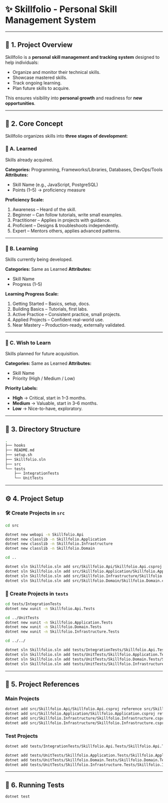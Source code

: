 # ✨ Skillfolio - Personal Skill Management System

---

## 📖 1. Project Overview

Skillfolio is a **personal skill management and tracking system** designed to help individuals:

* Organize and monitor their technical skills.
* Showcase mastered skills.
* Track ongoing learning.
* Plan future skills to acquire.

This ensures visibility into **personal growth** and readiness for **new opportunities**.

---

## 🎯 2. Core Concept

Skillfolio organizes skills into **three stages of development**:

### 🔹 A. Learned

Skills already acquired.

**Categories:** Programming, Frameworks/Libraries, Databases, DevOps/Tools
**Attributes:**

* Skill Name (e.g., JavaScript, PostgreSQL)
* Points (1–5) → proficiency measure

**Proficiency Scale:**

1. Awareness – Heard of the skill.
2. Beginner – Can follow tutorials, write small examples.
3. Practitioner – Applies in projects with guidance.
4. Proficient – Designs & troubleshoots independently.
5. Expert – Mentors others, applies advanced patterns.

---

### 🔹 B. Learning

Skills currently being developed.

**Categories:** Same as Learned
**Attributes:**

* Skill Name
* Progress (1–5)

**Learning Progress Scale:**

1. Getting Started – Basics, setup, docs.
2. Building Basics – Tutorials, first labs.
3. Active Practice – Consistent practice, small projects.
4. Applied Projects – Confident real-world use.
5. Near Mastery – Production-ready, externally validated.

---

### 🔹 C. Wish to Learn

Skills planned for future acquisition.

**Categories:** Same as Learned
**Attributes:**

* Skill Name
* Priority (High / Medium / Low)

**Priority Labels:**

* **High** → Critical, start in 1–3 months.
* **Medium** → Valuable, start in 3–6 months.
* **Low** → Nice-to-have, exploratory.

---

## 📂 3. Directory Structure

```bash
.
├── hooks
├── README.md
├── setup.sh
├── Skillfolio.sln
├── src
└── tests
    ├── IntegrationTests
    └── UnitTests
```

---

## ⚙️ 4. Project Setup

### 🛠️ Create Projects in `src`

```bash
cd src

dotnet new webapi -n Skillfolio.Api
dotnet new classlib -n Skillfolio.Application
dotnet new classlib -n Skillfolio.Infrastructure
dotnet new classlib -n Skillfolio.Domain

cd ..

dotnet sln Skillfolio.sln add src/Skillfolio.Api/Skillfolio.Api.csproj
dotnet sln Skillfolio.sln add src/Skillfolio.Application/Skillfolio.Application.csproj
dotnet sln Skillfolio.sln add src/Skillfolio.Infrastructure/Skillfolio.Infrastructure.csproj
dotnet sln Skillfolio.sln add src/Skillfolio.Domain/Skillfolio.Domain.csproj
```

### 🧪 Create Projects in `tests`

```bash
cd tests/IntegrationTests
dotnet new xunit -n Skillfolio.Api.Tests

cd ../UnitTests
dotnet new xunit -n Skillfolio.Application.Tests
dotnet new xunit -n Skillfolio.Domain.Tests
dotnet new xunit -n Skillfolio.Infrastructure.Tests

cd ../../

dotnet sln Skillfolio.sln add tests/IntegrationTests/Skillfolio.Api.Tests/Skillfolio.Api.Tests.csproj
dotnet sln Skillfolio.sln add tests/UnitTests/Skillfolio.Application.Tests/Skillfolio.Application.Tests.csproj
dotnet sln Skillfolio.sln add tests/UnitTests/Skillfolio.Domain.Tests/Skillfolio.Domain.Tests.csproj
dotnet sln Skillfolio.sln add tests/UnitTests/Skillfolio.Infrastructure.Tests/Skillfolio.Infrastructure.Tests.csproj
```

---

## 🔗 5. Project References

### Main Projects

```bash
dotnet add src/Skillfolio.Api/Skillfolio.Api.csproj reference src/Skillfolio.Application/Skillfolio.Application.csproj
dotnet add src/Skillfolio.Application/Skillfolio.Application.csproj reference src/Skillfolio.Domain/Skillfolio.Domain.csproj
dotnet add src/Skillfolio.Infrastructure/Skillfolio.Infrastructure.csproj reference src/Skillfolio.Application/Skillfolio.Application.csproj
dotnet add src/Skillfolio.Infrastructure/Skillfolio.Infrastructure.csproj reference src/Skillfolio.Domain/Skillfolio.Domain.csproj
```

### Test Projects

```bash
dotnet add tests/IntegrationTests/Skillfolio.Api.Tests/Skillfolio.Api.Tests.csproj reference src/Skillfolio.Api/Skillfolio.Api.csproj

dotnet add tests/UnitTests/Skillfolio.Application.Tests/Skillfolio.Application.Tests.csproj reference src/Skillfolio.Application/Skillfolio.Application.csproj
dotnet add tests/UnitTests/Skillfolio.Domain.Tests/Skillfolio.Domain.Tests.csproj reference src/Skillfolio.Domain/Skillfolio.Domain.csproj
dotnet add tests/UnitTests/Skillfolio.Infrastructure.Tests/Skillfolio.Infrastructure.Tests.csproj reference src/Skillfolio.Infrastructure/Skillfolio.Infrastructure.csproj
```

---

## 🧾 6. Running Tests

```bash
dotnet test
```
